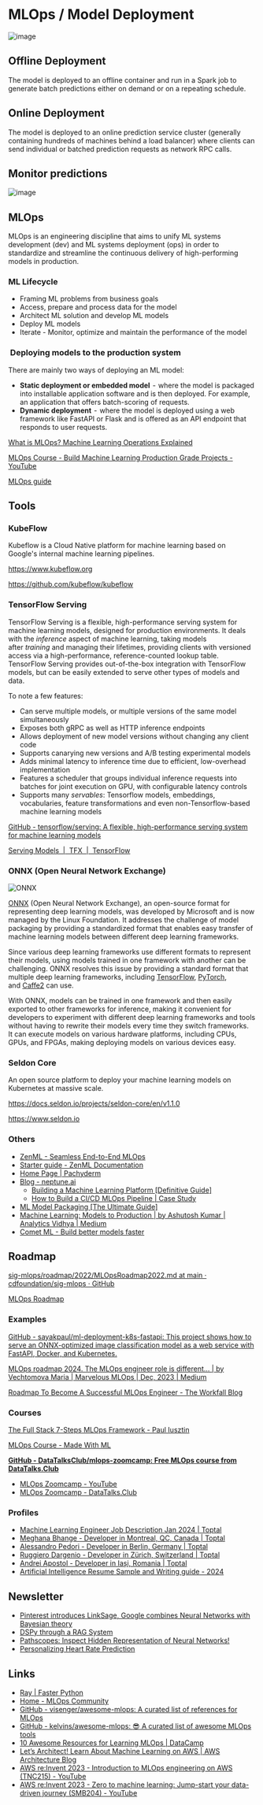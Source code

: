 # MLOps / Model Deployment

![image](../../media/ML-Model-Deployment-image1.jpg)

## Offline Deployment

The model is deployed to an offline container and run in a Spark job to generate batch predictions either on demand or on a repeating schedule.

## Online Deployment

The model is deployed to an online prediction service cluster (generally containing hundreds of machines behind a load balancer) where clients can send individual or batched prediction requests as network RPC calls.

## Monitor predictions

![image](../../media/ML-Model-Deployment-image2.jpg)

## MLOps

MLOps is an engineering discipline that aims to unify ML systems development (dev) and ML systems deployment (ops) in order to standardize and streamline the continuous delivery of high-performing models in production.

### ML Lifecycle

- Framing ML problems from business goals
- Access, prepare and process data for the model
- Architect ML solution and develop ML models
- Deploy ML models
- Iterate - Monitor, optimize and maintain the performance of the model

###  Deploying models to the production system

There are mainly two ways of deploying an ML model:

- **Static deployment or embedded model**  -  where the model is packaged into installable application software and is then deployed. For example, an application that offers batch-scoring of requests.
- **Dynamic deployment**  -  where the model is deployed using a web framework like FastAPI or Flask and is offered as an API endpoint that responds to user requests.

[What is MLOps? Machine Learning Operations Explained](https://www.freecodecamp.org/news/what-is-mlops-machine-learning-operations-explained)

[MLOps Course - Build Machine Learning Production Grade Projects - YouTube](https://www.youtube.com/watch?v=-dJPoLm_gtE)

[MLOps guide](https://huyenchip.com/mlops/)

## Tools

### KubeFlow

Kubeflow is a Cloud Native platform for machine learning based on Google's internal machine learning pipelines.

https://www.kubeflow.org

https://github.com/kubeflow/kubeflow

### TensorFlow Serving

TensorFlow Serving is a flexible, high-performance serving system for machine learning models, designed for production environments. It deals with the _inference_ aspect of machine learning, taking models after _training_ and managing their lifetimes, providing clients with versioned access via a high-performance, reference-counted lookup table. TensorFlow Serving provides out-of-the-box integration with TensorFlow models, but can be easily extended to serve other types of models and data.

To note a few features:

- Can serve multiple models, or multiple versions of the same model simultaneously
- Exposes both gRPC as well as HTTP inference endpoints
- Allows deployment of new model versions without changing any client code
- Supports canarying new versions and A/B testing experimental models
- Adds minimal latency to inference time due to efficient, low-overhead implementation
- Features a scheduler that groups individual inference requests into batches for joint execution on GPU, with configurable latency controls
- Supports many _servables_: Tensorflow models, embeddings, vocabularies, feature transformations and even non-Tensorflow-based machine learning models

[GitHub - tensorflow/serving: A flexible, high-performance serving system for machine learning models](https://github.com/tensorflow/serving)

[Serving Models  |  TFX  |  TensorFlow](https://www.tensorflow.org/tfx/guide/serving)

### ONNX (Open Neural Network Exchange)

![ONNX](../../media/Pasted%20image%2020240719194528.png)

[ONNX](http://onnx.ai/) (Open Neural Network Exchange), an open-source format for representing deep learning models, was developed by Microsoft and is now managed by the Linux Foundation. It addresses the challenge of model packaging by providing a standardized format that enables easy transfer of machine learning models between different deep learning frameworks.

Since various deep learning frameworks use different formats to represent their models, using models trained in one framework with another can be challenging. ONNX resolves this issue by providing a standard format that multiple deep learning frameworks, including [TensorFlow](https://www.tensorflow.org/?gclid=Cj0KCQjwla-hBhD7ARIsAM9tQKsGQbp8c_KMjEsQHOz2bn1gt6gk1Sg8YSfdB5P9EdFDK1WqsnQnSbsaAkKyEALw_wcB), [PyTorch](https://pytorch.org/), and [Caffe2](https://caffe2.ai/) can use.

With ONNX, models can be trained in one framework and then easily exported to other frameworks for inference, making it convenient for developers to experiment with different deep learning frameworks and tools without having to rewrite their models every time they switch frameworks.  It can execute models on various hardware platforms, including CPUs, GPUs, and FPGAs, making deploying models on various devices easy.

### Seldon Core

An open source platform to deploy your machine learning models on Kubernetes at massive scale.

https://docs.seldon.io/projects/seldon-core/en/v1.1.0

https://www.seldon.io

### Others

- [ZenML - Seamless End-to-End MLOps](https://www.zenml.io/)
- [Starter guide - ZenML Documentation](https://docs.zenml.io/user-guide/starter-guide)
- [Home Page | Pachyderm](https://www.pachyderm.com/)
- [Blog - neptune.ai](https://neptune.ai/blog)
   	- [Building a Machine Learning Platform \[Definitive Guide\]](https://neptune.ai/blog/ml-platform-guide)
   	- [How to Build a CI/CD MLOps Pipeline | Case Study](https://neptune.ai/blog/build-ci-cd-mlops-pipeline)
- [ML Model Packaging \[The Ultimate Guide\]](https://neptune.ai/blog/ml-model-packaging)
- [Machine Learning: Models to Production | by Ashutosh Kumar | Analytics Vidhya | Medium](https://medium.com/analytics-vidhya/machine-learning-models-to-production-72280c3cb479)
- [Comet ML - Build better models faster](https://www.comet.com/)

## Roadmap

[sig-mlops/roadmap/2022/MLOpsRoadmap2022.md at main · cdfoundation/sig-mlops · GitHub](https://github.com/cdfoundation/sig-mlops/blob/main/roadmap/2022/MLOpsRoadmap2022.md)

[MLOps Roadmap](https://roadmap.sh/mlops)

### Examples

[GitHub - sayakpaul/ml-deployment-k8s-fastapi: This project shows how to serve an ONNX-optimized image classification model as a web service with FastAPI, Docker, and Kubernetes.](https://github.com/sayakpaul/ml-deployment-k8s-fastapi)

[MLOps roadmap 2024. The MLOps engineer role is different… | by Vechtomova Maria | Marvelous MLOps | Dec, 2023 | Medium](https://medium.com/marvelous-mlops/mlops-roadmap-2024-ff4216b8bc62)

[Roadmap To Become A Successful MLOps Engineer - The Workfall Blog](https://www.workfall.com/learning/blog/roadmap-to-become-a-successful-mlops-engineer/)

### Courses

[The Full Stack 7-Steps MLOps Framework - Paul Iusztin](https://www.pauliusztin.me/courses/the-full-stack-7-steps-mlops-framework)

[MLOps Course - Made With ML](https://madewithml.com/courses/mlops/)

**[GitHub - DataTalksClub/mlops-zoomcamp: Free MLOps course from DataTalks.Club](https://github.com/DataTalksClub/mlops-zoomcamp)**

- [MLOps Zoomcamp - YouTube](https://www.youtube.com/playlist?list=PL3MmuxUbc_hIUISrluw_A7wDSmfOhErJK)
- [MLOps Zoomcamp - DataTalks.Club](https://datatalks.club/blog/mlops-zoomcamp.html)

### Profiles

- [Machine Learning Engineer Job Description Jan 2024 | Toptal](https://www.toptal.com/machine-learning/job-description)
- [Meghana Bhange - Developer in Montreal, QC, Canada | Toptal](https://www.toptal.com/resume/meghana-bhange)
- [Alessandro Pedori - Developer in Berlin, Germany | Toptal](https://www.toptal.com/resume/alessandro-pedori)
- [Ruggiero Dargenio - Developer in Zürich, Switzerland | Toptal](https://www.toptal.com/resume/ruggiero-dargenio)
- [Andrei Apostol - Developer in Iași, Romania | Toptal](https://www.toptal.com/resume/andrei-apostol)
- [Artificial Intelligence Resume Sample and Writing guide - 2024](https://www.mygreatlearning.com/blog/artificial-intelligence-resume/)

## Newsletter

- [Pinterest introduces LinkSage, Google combines Neural Networks with Bayesian theory](https://mlops.substack.com/p/pinterest-introduces-linksage-google)
- [DSPy through a RAG System](https://mlops.substack.com/p/dspy-through-a-rag-system)
- [Pathscopes: Inspect Hidden Representation of Neural Networks!](https://mlops.substack.com/p/pathscopes-inspect-hidden-representation)
- [Personalizing Heart Rate Prediction](https://mlops.substack.com/p/personalizing-heart-rate-prediction)

## Links

- [Ray | Faster Python](python/advanced/faster-python.md#ray)
- [Home - MLOps Community](https://mlops.community/)
- [GitHub - visenger/awesome-mlops: A curated list of references for MLOps](https://github.com/visenger/awesome-mlops)
- [GitHub - kelvins/awesome-mlops: :sunglasses: A curated list of awesome MLOps tools](https://github.com/kelvins/awesome-mlops)
- [10 Awesome Resources for Learning MLOps | DataCamp](https://www.datacamp.com/blog/10-awesome-resources-for-learning-mlops)
- [Let’s Architect! Learn About Machine Learning on AWS | AWS Architecture Blog](https://aws.amazon.com/blogs/architecture/lets-architect-learn-about-machine-learning-on-aws/)
- [AWS re:Invent 2023 - Introduction to MLOps engineering on AWS (TNC215) - YouTube](https://www.youtube.com/watch?v=2kzJPhgDkDE)
- [AWS re:Invent 2023 - Zero to machine learning: Jump-start your data-driven journey (SMB204) - YouTube](https://www.youtube.com/watch?v=-CSrOKo8Qgs)
